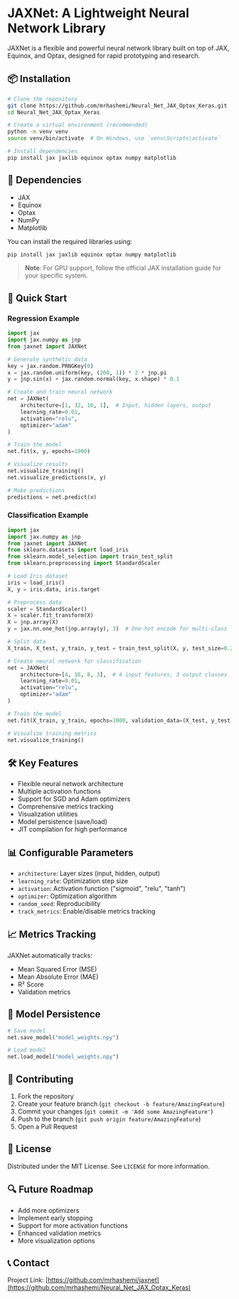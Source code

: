 # JAXNet: A Lightweight Neural Network Library

JAXNet is a flexible and powerful neural network library built on top of JAX, Equinox, and Optax, designed for rapid prototyping and research.

## 📦 Installation

```bash
# Clone the repository
git clone https://github.com/mrhashemi/Neural_Net_JAX_Optax_Keras.git
cd Neural_Net_JAX_Optax_Keras

# Create a virtual environment (recommended)
python -m venv venv
source venv/bin/activate  # On Windows, use `venv\Scripts\activate`

# Install dependencies
pip install jax jaxlib equinox optax numpy matplotlib
```

## 🔧 Dependencies

- JAX
- Equinox
- Optax
- NumPy
- Matplotlib

You can install the required libraries using:

```bash
pip install jax jaxlib equinox optax numpy matplotlib
```

> **Note**: For GPU support, follow the official JAX installation guide for your specific system.

## 🚀 Quick Start

### Regression Example

```python
import jax
import jax.numpy as jnp
from jaxnet import JAXNet

# Generate synthetic data
key = jax.random.PRNGKey(0)
x = jax.random.uniform(key, (200, 1)) * 2 * jnp.pi
y = jnp.sin(x) + jax.random.normal(key, x.shape) * 0.1

# Create and train neural network
net = JAXNet(
    architecture=[1, 32, 16, 1],  # Input, hidden layers, output
    learning_rate=0.01,
    activation="relu",
    optimizer="adam"
)

# Train the model
net.fit(x, y, epochs=1000)

# Visualize results
net.visualize_training()
net.visualize_predictions(x, y)

# Make predictions
predictions = net.predict(x)
```

### Classification Example

```python
import jax
import jax.numpy as jnp
from jaxnet import JAXNet
from sklearn.datasets import load_iris
from sklearn.model_selection import train_test_split
from sklearn.preprocessing import StandardScaler

# Load Iris dataset
iris = load_iris()
X, y = iris.data, iris.target

# Preprocess data
scaler = StandardScaler()
X = scaler.fit_transform(X)
X = jnp.array(X)
y = jax.nn.one_hot(jnp.array(y), 3)  # One-hot encode for multi-class

# Split data
X_train, X_test, y_train, y_test = train_test_split(X, y, test_size=0.2)

# Create neural network for classification
net = JAXNet(
    architecture=[4, 16, 8, 3],  # 4 input features, 3 output classes
    learning_rate=0.01,
    activation="relu",
    optimizer="adam"
)

# Train the model
net.fit(X_train, y_train, epochs=1000, validation_data=(X_test, y_test))

# Visualize training metrics
net.visualize_training()
```

## 🛠 Key Features

- Flexible neural network architecture
- Multiple activation functions
- Support for SGD and Adam optimizers
- Comprehensive metrics tracking
- Visualization utilities
- Model persistence (save/load)
- JIT compilation for high performance

## 📊 Configurable Parameters

- `architecture`: Layer sizes (input, hidden, output)
- `learning_rate`: Optimization step size
- `activation`: Activation function ("sigmoid", "relu", "tanh")
- `optimizer`: Optimization algorithm
- `random_seed`: Reproducibility
- `track_metrics`: Enable/disable metrics tracking

## 📈 Metrics Tracking

JAXNet automatically tracks:
- Mean Squared Error (MSE)
- Mean Absolute Error (MAE)
- R² Score
- Validation metrics

## 💾 Model Persistence

```python
# Save model
net.save_model("model_weights.npy")

# Load model
net.load_model("model_weights.npy")
```

## 🤝 Contributing

1. Fork the repository
2. Create your feature branch (`git checkout -b feature/AmazingFeature`)
3. Commit your changes (`git commit -m 'Add some AmazingFeature'`)
4. Push to the branch (`git push origin feature/AmazingFeature`)
5. Open a Pull Request

## 📜 License

Distributed under the MIT License. See `LICENSE` for more information.

## 🔍 Future Roadmap

- Add more optimizers
- Implement early stopping
- Support for more activation functions
- Enhanced validation metrics
- More visualization options

## 📞 Contact

Project Link: [https://github.com/mrhashemi/jaxnet](https://github.com/mrhashemi/Neural_Net_JAX_Optax_Keras)
